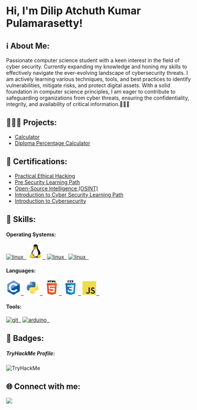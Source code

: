 <h1>Hi, I'm Dilip Atchuth Kumar Pulamarasetty!</h1>

<h2>ℹ️ About Me:</h2>
<p>Passionate computer science student with a keen interest in the field of cyber security. Currently expanding my knowledge and honing my skills to effectively navigate the ever-evolving landscape of cybersecurity threats. I am actively learning various techniques, tools, and best practices to identify vulnerabilities, mitigate risks, and protect digital assets. With a solid foundation in computer science principles, I am eager to contribute to safeguarding organizations from cyber threats, ensuring the confidentiality, integrity, and availability of critical information.🧑🏼‍💻</p>

<h2>🧑🏼‍💻 Projects:</h2>

- [Calculator](https://github.com/DilipAtchuthKumar/Calculator)
- [Diploma Percentage Calculator](https://github.com/DilipAtchuthKumar/Diploma-Percentage-Calculator)

<h2>📄 Certifications:</h2>

- [Practical Ethical Hacking](https://drive.google.com/file/d/1TpC_ubiwMD4fm-NCVynTWiRI9IuppP37/view?usp=sharing)
- [Pre Security Learning Path](https://tryhackme-certificates.s3-eu-west-1.amazonaws.com/THM-QSDNJQCX9A.png)
- [Open-Source Intelligence (OSINT)](https://drive.google.com/file/d/1HAkJDhy9mvg1M_msjfMUU13LtsSJKq7T/view?usp=sharing)
- [Introduction to Cyber Security Learning Path](https://tryhackme-certificates.s3-eu-west-1.amazonaws.com/THM-GWWH4ZYYY1.png)
- [Introduction to Cybersecurity](https://www.credly.com/badges/39268d85-64d7-418f-95bb-56bf4629a93a/linked_in_profile)

<h2>🧠 Skills:</h2>
<p>
    <h4>Operating Systems:</h4>
    <a href="https://www.microsoft.com/en-in/windows" target="_blank" rel="noreferrer"> <img src="https://github.com/DilipAtchuthKumar/DilipAtchuthKumar/assets/118366836/6e4f9038-501e-4b7d-b2f6-2c4ff774dbf9"alt="linux" width="38" height="38"/> &nbsp;</a>
    <a href="https://www.linux.org/" target="_blank" rel="noreferrer"> <img src="https://raw.githubusercontent.com/devicons/devicon/master/icons/linux/linux-original.svg" alt="linux" width="40" height="40"/> &nbsp;</a>
    <a href="https://www.kali.org/" target="_blank" rel="noreferrer"> <img src="https://github.com/DilipAtchuthKumar/DilipAtchuthKumar/assets/118366836/e2970870-0f31-4e1d-bc67-79718ae5d869" alt="linux" width="40" height="40"/> &nbsp;</a>
    <a href="https://www.parrotsec.org/" target="_blank" rel="noreferrer"> <img src="https://github.com/DilipAtchuthKumar/DilipAtchuthKumar/assets/118366836/e7cb9cb3-275e-493b-ac56-f8c0d15cf76a" alt="linux" width="40" height="40"/> &nbsp;</a>
    <h4>Languages:</h4>
    <a href="https://www.cprogramming.com/" target="_blank" rel="noreferrer"> <img src="https://raw.githubusercontent.com/devicons/devicon/master/icons/c/c-original.svg" alt="c" width="40" height="40"/> &nbsp;</a>
    <a href="https://www.python.org" target="_blank" rel="noreferrer"> <img src="https://raw.githubusercontent.com/devicons/devicon/master/icons/python/python-original.svg" alt="python" width="40" height="40"/> &nbsp;</a>
    <a href="https://www.w3.org/html/" target="_blank" rel="noreferrer"> <img src="https://raw.githubusercontent.com/devicons/devicon/master/icons/html5/html5-original-wordmark.svg" alt="html5" width="40" height="40"/> &nbsp;</a>
    <a href="https://www.w3schools.com/css/" target="_blank" rel="noreferrer"> <img src="https://raw.githubusercontent.com/devicons/devicon/master/icons/css3/css3-original-wordmark.svg" alt="css3" width="40" height="40"/> &nbsp;</a>
    <a href="https://developer.mozilla.org/en-US/docs/Web/JavaScript" target="_blank" rel="noreferrer"> <img src="https://raw.githubusercontent.com/devicons/devicon/master/icons/javascript/javascript-original.svg" alt="javascript" width="38" height="38"/> &nbsp;</a>
    <h4>Tools:</h4>
    <a href="https://git-scm.com/" target="_blank" rel="noreferrer"> <img src="https://www.vectorlogo.zone/logos/git-scm/git-scm-icon.svg" alt="git" width="40" height="40"/> &nbsp;</a>
    <a href="https://www.arduino.cc/" target="_blank" rel="noreferrer"> <img src="https://cdn.worldvectorlogo.com/logos/arduino-1.svg" alt="arduino" width="40" height="40"/> &nbsp;</a>
</p>

<h2>🏅 Badges:</h2>
    <h5>TryHackMe Profile:</h5>
    <img src="https://tryhackme-badges.s3.amazonaws.com/AtchuthKumar.png" alt="TryHackMe">

<h2>🌐 Connect with me:</h2>

<a href="https://www.linkedin.com/in/dilip-atchuth-kumar-pulamarasetty/" target="blank">
    <img src="https://img.shields.io/badge/LinkedIn-0077B5?style=for-the-badge&logo=linkedin&logoColor=white">
  </a> 

<!--
**DilipAtchuthKumar/DilipAtchuthKumar** is a ✨ _special_ ✨ repository because its `README.md` (this file) appears on your GitHub profile.![Uploading kali.png…]()


Here are some ideas to get you started:

- 🔭 I’m currently working on ...
- 🌱 I’m currently learning ...
- 👯 I’m looking to collaborate on ...
- 🤔 I’m looking for help with ...
- 💬 Ask me about ...
- 📫 How to reach me: ...
- 😄 Pronouns: ...
- ⚡ Fun fact: ...
-->
